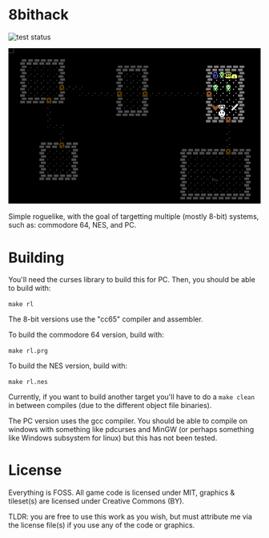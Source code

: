 # 8bithack

![test status](https://github.com/MichaelMackus/bithack/actions/workflows/test.yml/badge.svg)

![bithack](/res/screenshot.png?raw=true)

Simple roguelike, with the goal of targetting multiple (mostly 8-bit)
systems, such as: commodore 64, NES, and PC.

# Building

You'll need the curses library to build this for PC. Then, you should be
able to build with:

`make rl`

The 8-bit versions use the "cc65" compiler and assembler.

To build the commodore 64 version, build with:

`make rl.prg`

To build the NES version, build with:

`make rl.nes`

Currently, if you want to build another target you'll have to do a `make
clean` in between compiles (due to the different object file binaries).

The PC version uses the gcc compiler. You should be able to compile on
windows with something like pdcurses and MinGW (or perhaps something
like Windows subsystem for linux) but this has not been tested.

# License

Everything is FOSS. All game code is licensed under MIT, graphics &
tileset(s) are licensed under Creative Commons (BY).

TLDR: you are free to use this work as you wish, but must attribute me
via the license file(s) if you use any of the code or graphics.
